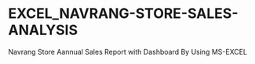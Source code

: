 # EXCEL_NAVRANG-STORE-SALES-ANALYSIS
Navrang Store Aannual Sales Report with Dashboard By Using MS-EXCEL
